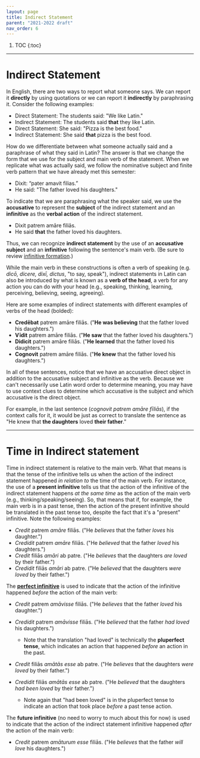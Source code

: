 ```yaml
---
layout: page
title: Indirect Statement
parent: "2021-2022 draft"
nav_order: 6
---
```


1. TOC
{:toc}

***

# Indirect Statement

In English, there are two ways to report what someone says. We can report it **directly** by using quotations or we can report it **indirectly** by paraphrasing it. Consider the following examples:

- Direct Statement: The students said: "We like Latin."
- Indirect Statement: The students said **that** they like Latin.
- Direct Statement: She said: "Pizza is the best food."
- Indirect Statement: She said **that** pizza is the best food.

How do we differentiate between what someone actually said and a paraphrase of what they said in Latin? The answer is that we change the form that we use for the subject and main verb of the statement. When we replicate what was actually said, we follow the nominative subject and finite verb pattern that we have already met this semester:

- Dixit: “pater amavit filias.”
- He said: "The father loved his daughters."

To indicate that we are paraphrasing what the speaker said, we use the **accusative** to represent the **subject** of the indirect statement and an **infinitive** as the **verbal action** of the indirect statement.

- Dixit patrem amāre filiās.
- He said **that** the father loved his daughters.

Thus, we can recognize **indirect statement** by the use of an **accusative subject** and an **infinitive** following the sentence's main verb. (Be sure to review [infinitive formation](../04-verbal-nouns-and-adjectives/infinitives/).)

While the main verb in these constructions is often a verb of speaking (e.g. *dicō, dicere, dixī, dictus*, "to say, speak"), indirect statements in Latin can also be introduced by what is known as a **verb of the head**, a verb for any action you can do with your head (e.g., speaking, thinking, learning, perceiving, believing, seeing, agreeing).

Here are some examples of indirect statements with different examples of verbs of the head (bolded):

- **Credēbat** patrem amāre filiās. ("**He was believing** that the father loved his daughters.")
- **Vīdit** patrem amāre filiās. ("**He saw** that the father loved his daughters.")
- **Didicit** patrem amāre filiās. ("**He learned** that the father loved his daughters.")
- **Cognovit** patrem amāre filiās. ("**He knew** that the father loved his daughters.")

In all of these sentences, notice that we have an accusative direct object in addition to the accusative subject and infinitive as the verb. Because we can't necessarily use Latin word order to determine meaning, you may have to use context clues to determine which accusative is the subject and which accusative is the direct object.

For example, in the last sentence (*cognovit patrem amāre fīliās*), if the context calls for it, it would be just as correct to translate the sentence as "He knew that **the daughters** loved **their father**."

***

# Time in Indirect statement

Time in indirect statement is relative to the main verb. What that means is that the tense of the infinitive tells us when the action of the indirect statement happened *in relation to* the time of the main verb. For instance, the use of a **present infinitive** tells us that the action of the infinitive of the indirect statement happens *at the same time* as the action of the main verb (e.g., thinking/speaking/seeing). So, that means that if, for example, the main verb is in a past tense, then the action of the present infinitive should be translated in the past tense too, despite the fact that it's a "present" infinitive. Note the following examples:

- *Credit* patrem *amāre* filiās. ("He *believes* that the father *loves* his daughter.")
- *Credidit* patrem *amāre* filiās. ("He *believed* that the father *loved* his daughters.")
- *Credit* filiās *amāri* ab patre. ("He *believes* that the daughters *are loved* by their father.")
- *Credidit* filiās *amāri* ab patre. ("He *believed* that the daughters *were loved* by their father.")

The [**perfect infinitive**](../04-verbal-nouns-and-adjectives/infinitives/#perfect-active-infinitive) is used to indicate that the action of the infinitive happened *before* the action of the main verb:

- *Credit* patrem *amāvisse* filiās. ("He *believes* that the father *loved* his daughter.")
- *Credidit* patrem *amāvisse* filiās. ("He *believed* that the father *had loved* his daughters.")
  - Note that the translation "had loved" is technically the **pluperfect tense**, which indicates an action that happened *before* an action in the past.

- *Credit* filiās *amātās esse* ab patre. ("He *believes* that the daughters *were loved* by their father.")
- *Credidit* filiās *amātās esse* ab patre. ("He *believed* that the daughters *had been loved* by their father.")
  - Note again that "had been loved" is in the pluperfect tense to indicate an action that took place *before* a past tense action.

The **future infinitive** (no need to worry to much about this for now) is used to indicate that the action of the indirect statement infinitive happened *after* the action of the main verb:

- *Credit* patrem *amāturum esse* filiās. ("He *believes* that the father *will love* his daughters.")
